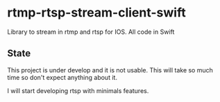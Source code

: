 # rtmp-rtsp-stream-client-swift
Library to stream in rtmp and rtsp for IOS. All code in Swift

## State

This project is under develop and it is not usable.
This will take so much time so don't expect anything about it.

I will start developing rtsp with minimals features.
